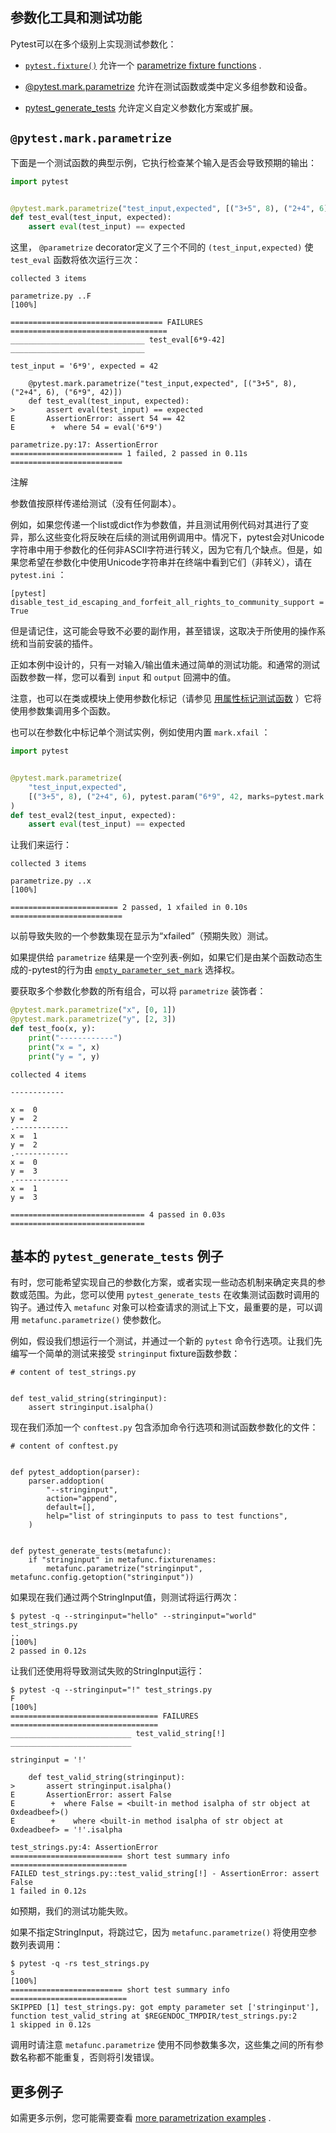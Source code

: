 ## 参数化工具和测试功能

Pytest可以在多个级别上实现测试参数化：

- [`pytest.fixture()`](https://www.osgeo.cn/pytest/reference.html#pytest.fixture) 允许一个 [parametrize fixture functions](https://www.osgeo.cn/pytest/fixture.html#fixture-parametrize) .

- [@pytest.mark.parametrize](https://www.osgeo.cn/pytest/parametrize.html#pytest-mark-parametrize) 允许在测试函数或类中定义多组参数和设备。
- [pytest_generate_tests](https://www.osgeo.cn/pytest/parametrize.html#pytest-generate-tests) 允许定义自定义参数化方案或扩展。

## `@pytest.mark.parametrize` 

下面是一个测试函数的典型示例，它执行检查某个输入是否会导致预期的输出：

```python
import pytest


@pytest.mark.parametrize("test_input,expected", [("3+5", 8), ("2+4", 6), ("6*9", 42)])
def test_eval(test_input, expected):
    assert eval(test_input) == expected
```

这里， `@parametrize` decorator定义了三个不同的 `(test_input,expected)` 使 `test_eval` 函数将依次运行三次：

```
collected 3 items

parametrize.py ..F                                                       [100%]

================================== FAILURES ===================================
______________________________ test_eval[6*9-42] ______________________________

test_input = '6*9', expected = 42

    @pytest.mark.parametrize("test_input,expected", [("3+5", 8), ("2+4", 6), ("6*9", 42)])
    def test_eval(test_input, expected):
>       assert eval(test_input) == expected
E       AssertionError: assert 54 == 42
E        +  where 54 = eval('6*9')

parametrize.py:17: AssertionError
========================= 1 failed, 2 passed in 0.11s =========================
```

注解

参数值按原样传递给测试（没有任何副本）。

例如，如果您传递一个list或dict作为参数值，并且测试用例代码对其进行了变异，那么这些变化将反映在后续的测试用例调用中。情况下，pytest会对Unicode字符串中用于参数化的任何非ASCII字符进行转义，因为它有几个缺点。但是，如果您希望在参数化中使用Unicode字符串并在终端中看到它们（非转义），请在 `pytest.ini` ：

```
[pytest]
disable_test_id_escaping_and_forfeit_all_rights_to_community_support = True
```

但是请记住，这可能会导致不必要的副作用，甚至错误，这取决于所使用的操作系统和当前安装的插件。

正如本例中设计的，只有一对输入/输出值未通过简单的测试功能。和通常的测试函数参数一样，您可以看到 `input` 和 `output` 回溯中的值。

注意，也可以在类或模块上使用参数化标记（请参见 [用属性标记测试函数](https://www.osgeo.cn/pytest/mark.html#mark) ）它将使用参数集调用多个函数。

也可以在参数化中标记单个测试实例，例如使用内置 `mark.xfail` ：

```python
import pytest


@pytest.mark.parametrize(
    "test_input,expected",
    [("3+5", 8), ("2+4", 6), pytest.param("6*9", 42, marks=pytest.mark.xfail)],
)
def test_eval2(test_input, expected):
    assert eval(test_input) == expected
```

让我们来运行：

```
collected 3 items

parametrize.py ..x                                                       [100%]

======================== 2 passed, 1 xfailed in 0.10s =========================
```

以前导致失败的一个参数集现在显示为“xfailed”（预期失败）测试。

如果提供给 `parametrize` 结果是一个空列表-例如，如果它们是由某个函数动态生成的-pytest的行为由 [`empty_parameter_set_mark`](https://www.osgeo.cn/pytest/reference.html#confval-empty_parameter_set_mark) 选择权。

要获取多个参数化参数的所有组合，可以将 `parametrize` 装饰者：

```python
@pytest.mark.parametrize("x", [0, 1])
@pytest.mark.parametrize("y", [2, 3])
def test_foo(x, y):
    print("------------")
    print("x = ", x)
    print("y = ", y)
```



```
collected 4 items

------------

x =  0
y =  2
.------------
x =  1
y =  2
.------------
x =  0
y =  3
.------------
x =  1
y =  3

============================== 4 passed in 0.03s ==============================
```

## 基本的 `pytest_generate_tests` 例子

有时，您可能希望实现自己的参数化方案，或者实现一些动态机制来确定夹具的参数或范围。为此，您可以使用 `pytest_generate_tests` 在收集测试函数时调用的钩子。通过传入 `metafunc` 对象可以检查请求的测试上下文，最重要的是，可以调用 `metafunc.parametrize()` 使参数化。

例如，假设我们想运行一个测试，并通过一个新的 `pytest` 命令行选项。让我们先编写一个简单的测试来接受 `stringinput` fixture函数参数：

```
# content of test_strings.py


def test_valid_string(stringinput):
    assert stringinput.isalpha()
```

现在我们添加一个 `conftest.py` 包含添加命令行选项和测试函数参数化的文件：

```
# content of conftest.py


def pytest_addoption(parser):
    parser.addoption(
        "--stringinput",
        action="append",
        default=[],
        help="list of stringinputs to pass to test functions",
    )


def pytest_generate_tests(metafunc):
    if "stringinput" in metafunc.fixturenames:
        metafunc.parametrize("stringinput", metafunc.config.getoption("stringinput"))
```

如果现在我们通过两个StringInput值，则测试将运行两次：

```
$ pytest -q --stringinput="hello" --stringinput="world" test_strings.py
..                                                                   [100%]
2 passed in 0.12s
```

让我们还使用将导致测试失败的StringInput运行：

```
$ pytest -q --stringinput="!" test_strings.py
F                                                                    [100%]
================================= FAILURES =================================
___________________________ test_valid_string[!] ___________________________

stringinput = '!'

    def test_valid_string(stringinput):
>       assert stringinput.isalpha()
E       AssertionError: assert False
E        +  where False = <built-in method isalpha of str object at 0xdeadbeef>()
E        +    where <built-in method isalpha of str object at 0xdeadbeef> = '!'.isalpha

test_strings.py:4: AssertionError
========================= short test summary info ==========================
FAILED test_strings.py::test_valid_string[!] - AssertionError: assert False
1 failed in 0.12s
```

如预期，我们的测试功能失败。

如果不指定StringInput，将跳过它，因为 `metafunc.parametrize()` 将使用空参数列表调用：

```
$ pytest -q -rs test_strings.py
s                                                                    [100%]
========================= short test summary info ==========================
SKIPPED [1] test_strings.py: got empty parameter set ['stringinput'], function test_valid_string at $REGENDOC_TMPDIR/test_strings.py:2
1 skipped in 0.12s
```

调用时请注意 `metafunc.parametrize` 使用不同参数集多次，这些集之间的所有参数名称都不能重复，否则将引发错误。

## 更多例子

如需更多示例，您可能需要查看 [more parametrization examples](https://www.osgeo.cn/pytest/example/parametrize.html#paramexamples) .